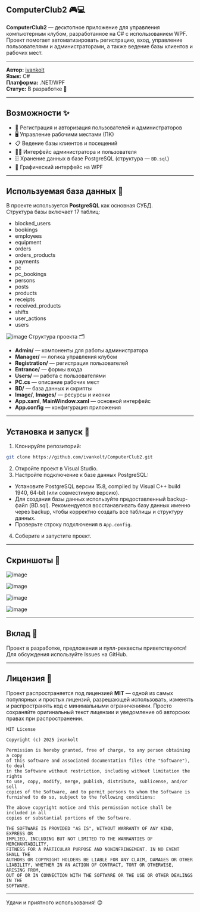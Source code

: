 ## ComputerClub2 🎮💻

**ComputerClub2** — десктопное приложение для управления компьютерным клубом, разработанное на C# с использованием WPF. Проект помогает автоматизировать регистрацию, вход, управление пользователями и администраторами, а также ведение базы клиентов и рабочих мест.

---

**Автор:** [ivankolt](https://github.com/ivankolt)  
**Язык:** C#  
**Платформа:** .NET/WPF  
**Статус:** В разработке 🚧

---

## Возможности ✨

- 🔐 Регистрация и авторизация пользователей и администраторов  
- 🖥️ Управление рабочими местами (ПК)  
- 📋 Ведение базы клиентов и посещений  
- 🧑‍💼 Интерфейс администратора и пользователя  
- 🗄️ Хранение данных в базе PostgreSQL (структура — `BD.sql`)  
- 🎨 Графический интерфейс на WPF  

---

## Используемая база данных 🐘

В проекте используется **PostgreSQL** как основная СУБД.  
Структура базы включает 17 таблиц:

- blocked_users
- bookings
- employees
- equipment
- orders
- orders_products
- payments
- pc
- pc_bookings
- persons
- posts
- products
- receipts
- received_products
- shifts
- user_actions
- users

![image](https://github.com/user-attachments/assets/34aafdd0-4be2-4fd1-82f9-c20b5bb5e9f5) Структура проекта 🗂️

- **Admin/** — компоненты для работы администратора
- **Manager/** — логика управления клубом
- **Registration/** — регистрация пользователей
- **Entrance/** — формы входа
- **Users/** — работа с пользователями
- **PC.cs** — описание рабочих мест
- **BD/** — база данных и скрипты
- **Image/**, **Images/** — ресурсы и иконки
- **App.xaml**, **MainWindow.xaml** — основной интерфейс
- **App.config** — конфигурация приложения

---

## Установка и запуск 🚀

1. Клонируйте репозиторий:
```bash
git clone https://github.com/ivankolt/ComputerClub2.git
```
2. Откройте проект в Visual Studio.
3. Настройте подключение к базе данных PostgreSQL:
- Установите PostgreSQL версии 15.8, compiled by Visual C++ build 1940, 64-bit (или совместимую версию).
- Для создания базы данных используйте предоставленный backup-файл (BD.sql). Рекомендуется восстанавливать базу данных именно через backup, чтобы корректно создать все таблицы и структуру данных.
- Проверьте строку подключения в `App.config`.
4. Соберите и запустите проект.

---

## Скриншоты 📸

![image](https://github.com/user-attachments/assets/a644a0b7-3118-4167-8980-a727046c15be)


![image](https://github.com/user-attachments/assets/d925c5cb-fb79-4e61-9dc8-b883d17f79c9)


![image](https://github.com/user-attachments/assets/669c39c3-24d9-40f4-957e-adb744545b7a)


![image](https://github.com/user-attachments/assets/6f044c2e-715e-4101-ae6b-38fe47b73a49)

---

## Вклад 🤝

Проект в разработке, предложения и пулл-реквесты приветствуются!  
Для обсуждения используйте Issues на GitHub.

---

## Лицензия 📄

Проект распространяется под лицензией **MIT** — одной из самых популярных и простых лицензий, разрешающей использовать, изменять и распространять код с минимальными ограничениями. Просто сохраняйте оригинальный текст лицензии и уведомление об авторских правах при распространении.

```
MIT License

Copyright (c) 2025 ivankolt

Permission is hereby granted, free of charge, to any person obtaining a copy
of this software and associated documentation files (the "Software"), to deal
in the Software without restriction, including without limitation the rights
to use, copy, modify, merge, publish, distribute, sublicense, and/or sell
copies of the Software, and to permit persons to whom the Software is
furnished to do so, subject to the following conditions:

The above copyright notice and this permission notice shall be included in all
copies or substantial portions of the Software.

THE SOFTWARE IS PROVIDED "AS IS", WITHOUT WARRANTY OF ANY KIND, EXPRESS OR
IMPLIED, INCLUDING BUT NOT LIMITED TO THE WARRANTIES OF MERCHANTABILITY,
FITNESS FOR A PARTICULAR PURPOSE AND NONINFRINGEMENT. IN NO EVENT SHALL THE
AUTHORS OR COPYRIGHT HOLDERS BE LIABLE FOR ANY CLAIM, DAMAGES OR OTHER
LIABILITY, WHETHER IN AN ACTION OF CONTRACT, TORT OR OTHERWISE, ARISING FROM,
OUT OF OR IN CONNECTION WITH THE SOFTWARE OR THE USE OR OTHER DEALINGS IN THE
SOFTWARE.
```

---

Удачи и приятного использования! 😊
